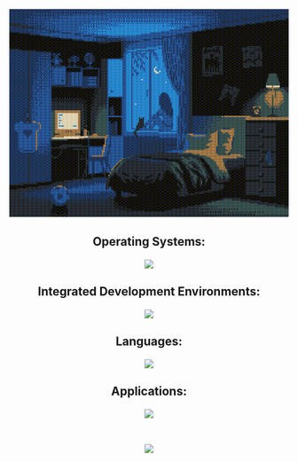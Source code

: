 <!--
**Arachnite/Arachnite** is a ✨ _special_ ✨ repository because its `README.md` (this file) appears on your GitHub profile.

Here are some ideas to get you started:

- 🔭 I’m currently working on ...
- 🌱 I’m currently learning ...
- 👯 I’m looking to collaborate on ...
- 🤔 I’m looking for help with ...
- 💬 Ask me about ...
- 📫 How to reach me: ...
- 😄 Pronouns: ...
- ⚡ Fun fact: ...
-->

<img src="./assets/8bitbedroom.gif" width="100%" height="375px">

  <p align="center">
    <h2 align="center">
      Operating Systems:
    </h2>
    
  <p align="center">
    <a href="https://skillicons.dev">
      <img align="center" src="https://skillicons.dev/icons?i=windows,linux,arch,ubuntu,debian,kali,mint,apple" />
    </a>
  </p>

  <p align="center">
    <h2 align="center">
      Integrated Development Environments:
    </h2>
    
  <p align="center">
    <a href="https://skillicons.dev">
      <img align="center" src="https://skillicons.dev/icons?i=vscode,visualstudio,clion,idea,webstorm,pycharm,godot" />
    </a>
  </p>

  <p align="center">
    <h2 align="center">
      Languages:
    </h2>
    
  <p align="center">
    <a href="https://skillicons.dev">
      <img align="center" src="https://skillicons.dev/icons?i=cpp,c,java,kotlin,rust,py,bash,powershell,reactivex,react,ts,js,html,css,scss,md&perline=8" />
    </a>
  </p>

  <p align="center">
    <h2 align="center">
      Applications:
    </h2>
    
  <p align="center">
    <a href="https://skillicons.dev">
      <img align="center" src="https://skillicons.dev/icons?i=stackoverflow,github,git,bitbucket,gradle,cloudflare,raspberrypi,discord&perline=8" />
    </a>
  </p>
  
<br/>

<!-- <p align="right">
  <img src="./assets/Arachnite Logo.png" width="250px" height="250px">
</p> -->

<p align="center">
  <a href="https://github-readme-stats.hackclub.dev/api/wakatime?username=12912&api_domain=hackatime.hackclub.com&&custom_title=Hackatime+Stats&layout=compact&cache_seconds=0&langs_count=8&theme=synthwave">
    <img align="center" src="https://github-readme-stats.hackclub.dev/api/wakatime?username=12912&api_domain=hackatime.hackclub.com&&custom_title=Hackatime+Stats&layout=compact&cache_seconds=0&langs_count=8&theme=synthwave" />
  </a>
</p>
